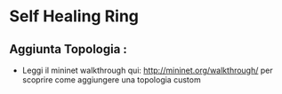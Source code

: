 # Self Healing Ring
## Aggiunta Topologia :
  * Leggi il mininet walkthrough qui: http://mininet.org/walkthrough/ per scoprire come aggiungere una topologia custom
